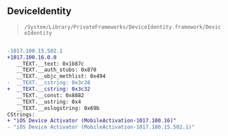 ## DeviceIdentity

> `/System/Library/PrivateFrameworks/DeviceIdentity.framework/DeviceIdentity`

```diff

-1017.100.15.502.1
+1017.100.16.0.0
   __TEXT.__text: 0x1b87c
   __TEXT.__auth_stubs: 0x870
   __TEXT.__objc_methlist: 0x494
-  __TEXT.__cstring: 0x3c38
+  __TEXT.__cstring: 0x3c32
   __TEXT.__const: 0x8882
   __TEXT.__ustring: 0x4
   __TEXT.__oslogstring: 0x69b
CStrings:
+ "iOS Device Activator (MobileActivation-1017.100.16)"
- "iOS Device Activator (MobileActivation-1017.100.15.502.1)"

```
